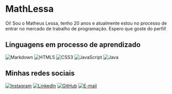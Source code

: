 # MathLessa
Oi! Sou o Matheus Lessa, tenho 20 anos e atualmente estou no processo de entrar no mercado de trabalho de programação. Espero que goste do perfil!
## Linguagens em processo de aprendizado
![Markdown](https://img.shields.io/badge/Markdown-000?style=for-the-badge&logo=markdown)
![HTML5](https://img.shields.io/badge/HTML5-000?style=for-the-badge&logo=html5)
![CSS3](https://img.shields.io/badge/CSS3-000?style=for-the-badge&logo=css3&logoColor=264CE4)
![JavaScript](https://img.shields.io/badge/JavaScript-000?style=for-the-badge&logo=javascript)
![Java](https://img.shields.io/badge/Java-000?style=for-the-badge&logo=java)
## Minhas redes sociais
[![Instagram](https://img.shields.io/badge/Instagram-000?style=for-the-badge&logo=instagram)](https://www.instagram.com/mlessa.q/)
[![LinkedIn](https://img.shields.io/badge/LinkedIn-000?style=for-the-badge&logo=linkedin&logoColor=0E76A8)](https://www.linkedin.com/in/matheus-lessa-de-queiroz-b54921224/)
[![GitHub](https://img.shields.io/badge/GitHbt-000?style=for-the-badge&logo=github&logoColor=white)](+https://github.com/MathLessa)
[![E-mail](https://img.shields.io/badge/-Email-000?style=for-the-badge&logo=microsoft-outlook&logoColor=007BFF)](mailto:lessadqueiroz@gmail.com)